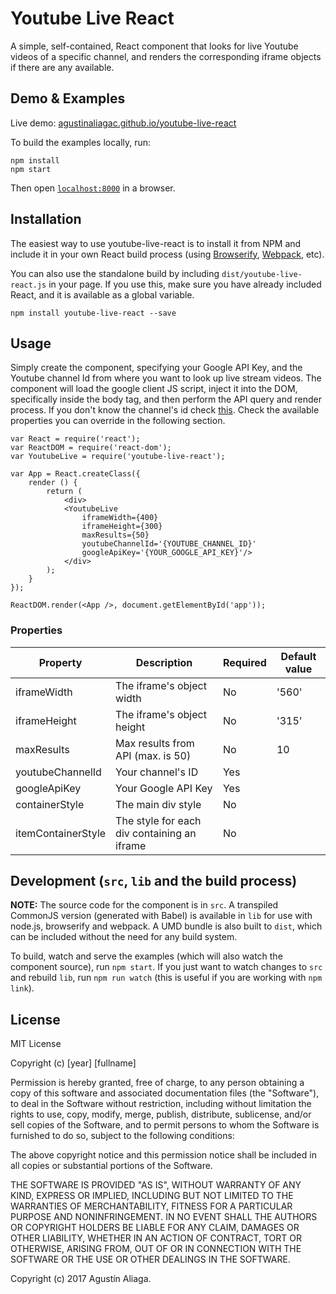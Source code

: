 # Youtube Live React

A simple, self-contained, React component that looks for live Youtube videos of a specific channel, and renders the corresponding iframe objects if there are any available.


## Demo & Examples

Live demo: [agustinaliagac.github.io/youtube-live-react](http://agustinaliagac.github.io/youtube-live-react/)

To build the examples locally, run:

```
npm install
npm start
```

Then open [`localhost:8000`](http://localhost:8000) in a browser.


## Installation

The easiest way to use youtube-live-react is to install it from NPM and include it in your own React build process (using [Browserify](http://browserify.org), [Webpack](http://webpack.github.io/), etc).

You can also use the standalone build by including `dist/youtube-live-react.js` in your page. If you use this, make sure you have already included React, and it is available as a global variable.

```
npm install youtube-live-react --save
```


## Usage

Simply create the component, specifying your Google API Key, and the Youtube channel Id from where you want to look up live stream videos. The component will load the google client JS script, inject it into the DOM, specifically inside the body tag, and then perform the API query and render process. If you don't know the channel's id check [this](https://stackoverflow.com/a/16326307/3148273). Check the available properties you can override in the following section.

```
var React = require('react');
var ReactDOM = require('react-dom');
var YoutubeLive = require('youtube-live-react');

var App = React.createClass({
	render () {
		return (
			<div>
			<YoutubeLive
				iframeWidth={400}
				iframeHeight={300}
				maxResults={50}
				youtubeChannelId='{YOUTUBE_CHANNEL_ID}'
				googleApiKey='{YOUR_GOOGLE_API_KEY}'/>
			</div>
		);
	}
});

ReactDOM.render(<App />, document.getElementById('app'));

```

### Properties

| Property | Description | Required | Default value |
| --- | --- | --- | --- |
| iframeWidth | The iframe's object width | No | '560'
| iframeHeight | The iframe's object height | No | '315'
| maxResults | Max results from API (max. is 50) | No | 10
| youtubeChannelId | Your channel's ID | Yes |
| googleApiKey | Your Google API Key | Yes |
| containerStyle | The main div style | No |
| itemContainerStyle | The style for each div containing an iframe | No |


## Development (`src`, `lib` and the build process)

**NOTE:** The source code for the component is in `src`. A transpiled CommonJS version (generated with Babel) is available in `lib` for use with node.js, browserify and webpack. A UMD bundle is also built to `dist`, which can be included without the need for any build system.

To build, watch and serve the examples (which will also watch the component source), run `npm start`. If you just want to watch changes to `src` and rebuild `lib`, run `npm run watch` (this is useful if you are working with `npm link`).

## License

MIT License

Copyright (c) [year] [fullname]

Permission is hereby granted, free of charge, to any person obtaining a copy
of this software and associated documentation files (the "Software"), to deal
in the Software without restriction, including without limitation the rights
to use, copy, modify, merge, publish, distribute, sublicense, and/or sell
copies of the Software, and to permit persons to whom the Software is
furnished to do so, subject to the following conditions:

The above copyright notice and this permission notice shall be included in all
copies or substantial portions of the Software.

THE SOFTWARE IS PROVIDED "AS IS", WITHOUT WARRANTY OF ANY KIND, EXPRESS OR
IMPLIED, INCLUDING BUT NOT LIMITED TO THE WARRANTIES OF MERCHANTABILITY,
FITNESS FOR A PARTICULAR PURPOSE AND NONINFRINGEMENT. IN NO EVENT SHALL THE
AUTHORS OR COPYRIGHT HOLDERS BE LIABLE FOR ANY CLAIM, DAMAGES OR OTHER
LIABILITY, WHETHER IN AN ACTION OF CONTRACT, TORT OR OTHERWISE, ARISING FROM,
OUT OF OR IN CONNECTION WITH THE SOFTWARE OR THE USE OR OTHER DEALINGS IN THE
SOFTWARE.

Copyright (c) 2017 Agustín Aliaga.
